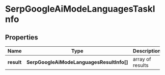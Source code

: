 # SerpGoogleAiModeLanguagesTaskInfo

## Properties

| Name | Type | Description | Notes |
|------------ | ------------- | ------------- | -------------|
**result** | **SerpGoogleAiModeLanguagesResultInfo[]** | array of results |[optional]|